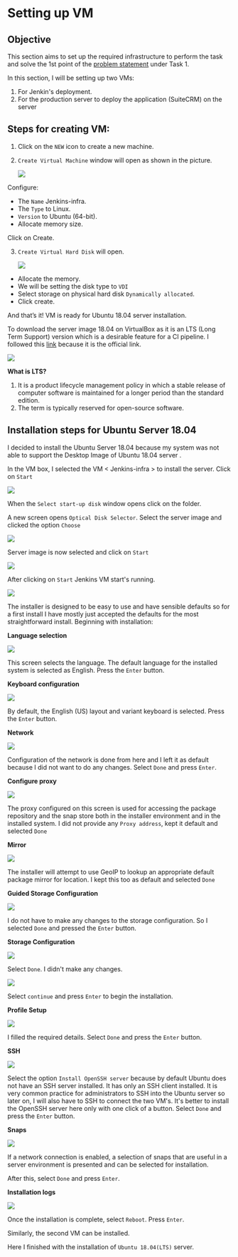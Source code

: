 # Setting up VM

## Objective

This section aims to set up the required infrastructure to perform the task and solve the 1st point of the [problem statement](https://intern-appsecco.netlify.app/problem-statement/) under Task 1.

In this section, I will be setting up two VMs:

1. For Jenkin's deployment.
2. For the production server to deploy the application (SuiteCRM) on the server

## Steps for creating VM:

1. Click on the `NEW` icon to create a new machine.
2. `Create Virtual Machine` window will open as shown in the picture.
   
   ![](Images/2020-08-17_23-35.png)

Configure: 

* The `Name` Jenkins-infra.
* The `Type` to Linux.
* `Version` to Ubuntu (64-bit).
* Allocate memory size.

Click on Create.

3. `Create Virtual Hard Disk` will open.
   
   ![](Images/2020-08-17_23-38.png)

* Allocate the memory. 
* We will be setting the disk type to `VDI`
* Select storage on physical hard disk `Dynamically allocated`.
* Click create.

And that’s it! VM is ready for Ubuntu 18.04 server installation.

To download the server image 18.04 on VirtualBox as it is an LTS (Long Term Support) version which is a desirable feature for a CI pipeline. I followed this [link](https://releases.ubuntu.com/18.04/) because it is the official link.

![](Images/2020-08-18_17-18.png)

**What is LTS?**

1. It is a product lifecycle management policy in which a stable release of computer software is maintained for a longer period than the standard edition.
2. The term is typically reserved for open-source software.

## Installation steps for Ubuntu Server 18.04

I decided to install the Ubuntu Server 18.04 because my system was not able to support the Desktop Image of Ubuntu 18.04 server .

In the VM box, I selected the VM < Jenkins-infra > to install the server.
Click on `Start`

![](Images/2020-08-18_22-06.png)

When the `Select start-up disk` window opens click on the folder.

A new screen opens `Optical Disk Selector`. Select the server image and clicked the option `Choose`

![](Images/2020-08-18_22-08.png)

Server image is now selected and click on `Start`

![](Images/2020-08-18_22-09.png)

After clicking on `Start` Jenkins VM start's running.

![](Images/2020-08-18_22-10.png)

The installer is designed to be easy to use and have sensible defaults so for a first install I have mostly just accepted the defaults for the most straightforward install. Beginning with installation:

**Language selection**

![](Images/2020-08-18_22-12.png)

This screen selects the language. The default language for the installed system is selected as English. Press the `Enter` button.

**Keyboard configuration**

![](Images/2020-08-18_22-13.png)

By default, the English (US) layout and variant keyboard is selected. Press the `Enter` button.

**Network**

![](Images/2020-08-18_22-14.png)

 Configuration of the network is done from here and I left it as default because I did not want to do any changes. Select `Done` and press `Enter`.

 **Configure proxy**

![](Images/2020-08-18_22-15.png)

The proxy configured on this screen is used for accessing the package repository and the snap store both in the installer environment and in the installed system. I did not provide any `Proxy address`, kept it default and selected `Done`

**Mirror**

![](Images/2020-08-18_22-15_1.png)

The installer will attempt to use GeoIP to lookup an appropriate default package mirror for
location. I kept this too as default and selected `Done`  

**Guided Storage Configuration**

![](Images/2020-08-18_22-16.png)

I do not have to make any changes to the storage configuration. So I selected `Done` and 
pressed the `Enter` button.

**Storage Configuration**

![](Images/2020-08-18_22-16_1.png)

Select `Done`. I didn't make any changes.

![](Images/2020-08-18_22-19.png)

Select `continue` and press `Enter` to begin the installation.

**Profile Setup**

![](Images/2020-08-18_22-27.png)

I filled the required details. Select `Done` and press the `Enter` button.

**SSH**

![](Images/2020-08-18_22-27_1.png)

Select the option `Install OpenSSH server` because by default Ubuntu does not have an SSH server installed. It has only an SSH client installed. It is very common practice for administrators to SSH into the Ubuntu server so later on, I will also have to SSH to connect the two VM's. It's better to install the OpenSSH server here only with one click of a button.
Select `Done` and press the `Enter` button.

**Snaps**

![](Images/2020-08-18_22-28.png)

If a network connection is enabled, a selection of snaps that are useful in a server environment is presented and can be selected for installation.

After this, select `Done` and press `Enter`.

**Installation logs**

![](Images/2020-08-18_22-29.png)

Once the installation is complete, select `Reboot`. Press `Enter`.

Similarly, the second VM can be installed.

Here I finished with the installation of `Ubuntu 18.04(LTS)` server.
